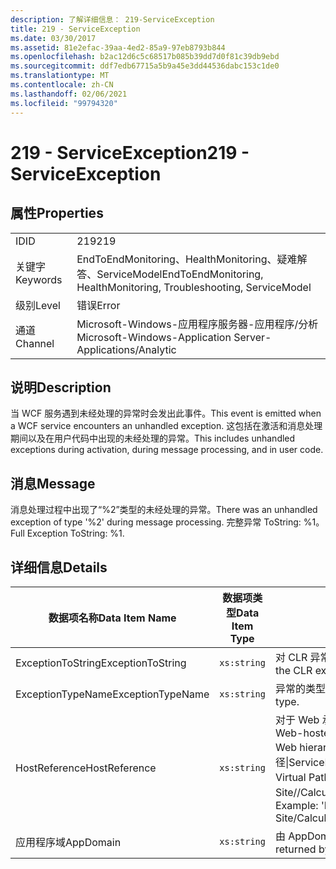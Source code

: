 ```yaml
---
description: 了解详细信息： 219-ServiceException
title: 219 - ServiceException
ms.date: 03/30/2017
ms.assetid: 81e2efac-39aa-4ed2-85a9-97eb8793b844
ms.openlocfilehash: b2ac12d6c5c68517b085b39dd7d0f81c39db9ebd
ms.sourcegitcommit: ddf7edb67715a5b9a45e3dd44536dabc153c1de0
ms.translationtype: MT
ms.contentlocale: zh-CN
ms.lasthandoff: 02/06/2021
ms.locfileid: "99794320"
---
```

# <a name="219---serviceexception"></a><span data-ttu-id="70479-103">219 - ServiceException</span><span class="sxs-lookup"><span data-stu-id="70479-103">219 - ServiceException</span></span>

## <a name="properties"></a><span data-ttu-id="70479-104">属性</span><span class="sxs-lookup"><span data-stu-id="70479-104">Properties</span></span>  
  
|||  
|-|-|  
|<span data-ttu-id="70479-105">ID</span><span class="sxs-lookup"><span data-stu-id="70479-105">ID</span></span>|<span data-ttu-id="70479-106">219</span><span class="sxs-lookup"><span data-stu-id="70479-106">219</span></span>|  
|<span data-ttu-id="70479-107">关键字</span><span class="sxs-lookup"><span data-stu-id="70479-107">Keywords</span></span>|<span data-ttu-id="70479-108">EndToEndMonitoring、HealthMonitoring、疑难解答、ServiceModel</span><span class="sxs-lookup"><span data-stu-id="70479-108">EndToEndMonitoring, HealthMonitoring, Troubleshooting, ServiceModel</span></span>|  
|<span data-ttu-id="70479-109">级别</span><span class="sxs-lookup"><span data-stu-id="70479-109">Level</span></span>|<span data-ttu-id="70479-110">错误</span><span class="sxs-lookup"><span data-stu-id="70479-110">Error</span></span>|  
|<span data-ttu-id="70479-111">通道</span><span class="sxs-lookup"><span data-stu-id="70479-111">Channel</span></span>|<span data-ttu-id="70479-112">Microsoft-Windows-应用程序服务器-应用程序/分析</span><span class="sxs-lookup"><span data-stu-id="70479-112">Microsoft-Windows-Application Server-Applications/Analytic</span></span>|  
  
## <a name="description"></a><span data-ttu-id="70479-113">说明</span><span class="sxs-lookup"><span data-stu-id="70479-113">Description</span></span>  

 <span data-ttu-id="70479-114">当 WCF 服务遇到未经处理的异常时会发出此事件。</span><span class="sxs-lookup"><span data-stu-id="70479-114">This event is emitted when a WCF service encounters an unhandled exception.</span></span> <span data-ttu-id="70479-115">这包括在激活和消息处理期间以及在用户代码中出现的未经处理的异常。</span><span class="sxs-lookup"><span data-stu-id="70479-115">This includes unhandled exceptions during activation, during message processing, and in user code.</span></span>  
  
## <a name="message"></a><span data-ttu-id="70479-116">消息</span><span class="sxs-lookup"><span data-stu-id="70479-116">Message</span></span>  

 <span data-ttu-id="70479-117">消息处理过程中出现了“%2”类型的未经处理的异常。</span><span class="sxs-lookup"><span data-stu-id="70479-117">There was an unhandled exception of type '%2' during message processing.</span></span> <span data-ttu-id="70479-118">完整异常 ToString: %1。</span><span class="sxs-lookup"><span data-stu-id="70479-118">Full Exception ToString: %1.</span></span>  
  
## <a name="details"></a><span data-ttu-id="70479-119">详细信息</span><span class="sxs-lookup"><span data-stu-id="70479-119">Details</span></span>  
  
|<span data-ttu-id="70479-120">数据项名称</span><span class="sxs-lookup"><span data-stu-id="70479-120">Data Item Name</span></span>|<span data-ttu-id="70479-121">数据项类型</span><span class="sxs-lookup"><span data-stu-id="70479-121">Data Item Type</span></span>|<span data-ttu-id="70479-122">说明</span><span class="sxs-lookup"><span data-stu-id="70479-122">Description</span></span>|  
|--------------------|--------------------|-----------------|  
|<span data-ttu-id="70479-123">ExceptionToString</span><span class="sxs-lookup"><span data-stu-id="70479-123">ExceptionToString</span></span>|`xs:string`|<span data-ttu-id="70479-124">对 CLR 异常调用 `ToString`() 的结果。</span><span class="sxs-lookup"><span data-stu-id="70479-124">The result of calling `ToString`() on the CLR exception.</span></span>|  
|<span data-ttu-id="70479-125">ExceptionTypeName</span><span class="sxs-lookup"><span data-stu-id="70479-125">ExceptionTypeName</span></span>|`xs:string`|<span data-ttu-id="70479-126">异常的类型的 CLR FullName。</span><span class="sxs-lookup"><span data-stu-id="70479-126">The CLR FullName of the exception's type.</span></span>|  
|<span data-ttu-id="70479-127">HostReference</span><span class="sxs-lookup"><span data-stu-id="70479-127">HostReference</span></span>|`xs:string`|<span data-ttu-id="70479-128">对于 Web 承载的服务，此字段唯一标识 Web 层次结构中的服务。</span><span class="sxs-lookup"><span data-stu-id="70479-128">For Web-hosted services, this field uniquely identifies the service in the Web hierarchy.</span></span> <span data-ttu-id="70479-129">其格式定义为 "网站名称应用程序虚拟路径&#124;服务虚拟路径&#124;ServiceName"。</span><span class="sxs-lookup"><span data-stu-id="70479-129">Its format is defined as 'Web Site Name Application Virtual Path&#124;Service Virtual Path&#124;ServiceName'.</span></span> <span data-ttu-id="70479-130">示例： "Default Web Site//Calculatorapplication&#124;/CalculatorService.svc&#124;CalculatorService"。</span><span class="sxs-lookup"><span data-stu-id="70479-130">Example: 'Default Web Site/CalculatorApplication&#124;/CalculatorService.svc&#124;CalculatorService'.</span></span>|  
|<span data-ttu-id="70479-131">应用程序域</span><span class="sxs-lookup"><span data-stu-id="70479-131">AppDomain</span></span>|`xs:string`|<span data-ttu-id="70479-132">由 AppDomain.CurrentDomain.FriendlyName 返回的字符串。</span><span class="sxs-lookup"><span data-stu-id="70479-132">The string returned by AppDomain.CurrentDomain.FriendlyName.</span></span>|
